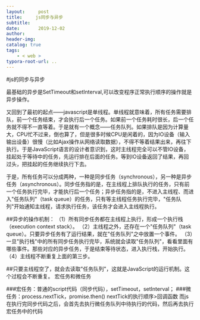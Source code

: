 ```yaml
---
layout:     post
title:     js同步与异步
subtitle:  
date:       2019-12-02
author:     
header-img: 
catalog: true
tags:
    - < web >
typora-root-url: ..
---
```


#js的同步与异步


最基础的异步是SetTimeout和setInterval,可以改变程序正常执行顺序的操作就是异步操作。

又回到了最初的起点——javascript是单线程。单线程就意味着，所有任务需要排队，前一个任务结束，才会执行后一个任务。如果前一个任务耗时很长，后一个任务就不得不一直等着。于是就有一个概念——任务队列。如果排队是因为计算量大，CPU忙不过来，倒也算了，但是很多时候CPU是闲着的，因为IO设备（输入输出设备）很慢（比如Ajax操作从网络读取数据），不得不等着结果出来，再往下执行。于是JavaScript语言的设计者意识到，这时主线程完全可以不管IO设备，挂起处于等待中的任务，先运行排在后面的任务。等到IO设备返回了结果，再回过头，把挂起的任务继续执行下去。

于是，所有任务可以分成两种，一种是同步任务（synchronous），另一种是异步任务（asynchronous）。同步任务指的是，在主线程上排队执行的任务，只有前一个任务执行完毕，才能执行后一个任务；异步任务指的是，不进入主线程、而进入"任务队列"（task queue）的任务，只有等主线程任务执行完毕，"任务队列"开始通知主线程，请求执行任务，该任务才会进入主线程执行。


##异步的操作机制：
（1）所有同步任务都在主线程上执行，形成一个执行栈（execution context stack）。
（2）主线程之外，还存在一个"任务队列"（task queue）。只要异步任务有了运行结果，就在"任务队列"之中放置一个事件。
（3）一旦"执行栈"中的所有同步任务执行完毕，系统就会读取"任务队列"，看看里面有哪些事件。那些对应的异步任务，于是结束等待状态，进入执行栈，开始执行。
（4）主线程不断重复上面的第三步。

##只要主线程空了，就会去读取"任务队列"，这就是JavaScript的运行机制。这个过程会不断重复。
宏任务和微任务

###宏任务：普通的script代码（同步代码），setTimeout，setInterval；
###微任务：process.nextTick，promise.then()    nextTick的执行顺序>回调函数
而js在执行完同步代码之后，会首先去执行微任务队列中待执行的代码，然后再去执行宏任务中的代码
